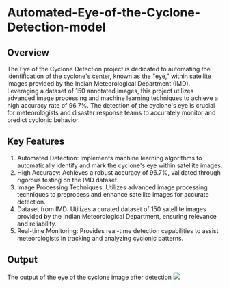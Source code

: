 # Automated-Eye-of-the-Cyclone-Detection-model

## Overview
The Eye of the Cyclone Detection project is dedicated to automating the identification of the cyclone's center, known as the "eye," within satellite images provided by the Indian Meteorological Department (IMD). Leveraging a dataset of 150 annotated images, this project utilizes advanced image processing and machine learning techniques to achieve a high accuracy rate of 96.7%. The detection of the cyclone's eye is crucial for meteorologists and disaster response teams to accurately monitor and predict cyclonic behavior.

## Key Features
1. Automated Detection: Implements machine learning algorithms to automatically identify and mark the cyclone's eye within satellite images.
2. High Accuracy: Achieves a robust accuracy of 96.7%, validated through rigorous testing on the IMD dataset.
3. Image Processing Techniques: Utilizes advanced image processing techniques to preprocess and enhance satellite images for accurate detection.
4. Dataset from IMD: Utilizes a curated dataset of 150 satellite images provided by the Indian Meteorological Department, ensuring relevance and reliability.
5. Real-time Monitoring: Provides real-time detection capabilities to assist meteorologists in tracking and analyzing cyclonic patterns.

## Output
The output of the eye of the cyclone image after detection
<img src="img.png">
